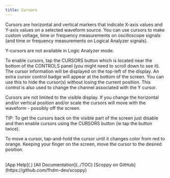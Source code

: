 ```yaml
---
title: Cursors
---
```


Cursors are horizontal and vertical markers that indicate X-axis values and Y-axis
values on a selected waveform source. You can use cursors to make custom
voltage, time or frequency measurements on oscilloscope signals (and time or frequency measurements on Logical Analyzer signals).
    
Y-cursors are not available in Logic Analyzer mode.
  
To enable cursors, tap the CURSORS button which is located near the bottom of the CONTROLS panel (you might need to scroll down to see it). The cursor information will be displayed on the top-left of the display. An extra cursor control badge will appear at the bottom of the screen. You can use this to hide the cursor(s) without losing the current position. This control is also used to change the channel associated with the Y cursor.

Cursors are not limited to the visible display. If you change the horizontal and/or vertical position and/or scale the cursors will move with the waveform - possibly off the screen.
   
TIP: To get the cursors back on the visible part of the screen just disable and then enable cursors using the CURSORS button (ie tap the button twice).

To move a cursor, tap-and-hold the cursor until it changes color from red to orange. Keeping your finger on the screen, move the cursor to the desired position.

<br>
[App Help](.)     
[All Documentation](../TOC)         
[Scoppy on GitHub](https://github.com/fhdm-dev/scoppy)
